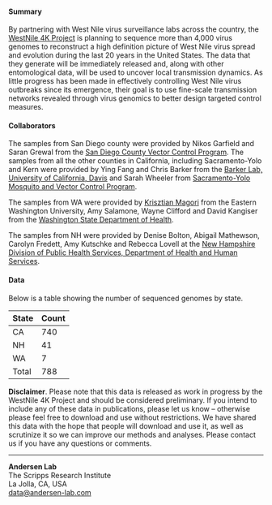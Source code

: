 #### Summary

By partnering with West Nile virus surveillance labs across the country, the [WestNile 4K Project](https://westnile4k.org/) is planning to sequence more than 4,000 virus genomes to reconstruct a high definition picture of West Nile virus spread and evolution during the last 20 years in the United States. The data that they generate will be immediately released and, along with other entomological data, will be used to uncover local transmission dynamics. As little progress has been made in effectively controlling West Nile virus outbreaks since its emergence, their goal is to use fine-scale transmission networks revealed through virus genomics to better design targeted control measures.

#### Collaborators

The samples from San Diego county were provided by Nikos Garfield and Saran Grewal from the [San Diego County Vector Control Program](https://www.sandiegocounty.gov/deh/pests/vector_disease.html). The samples from all the other counties in California, including Sacramento-Yolo and Kern were provided by Ying Fang and Chris Barker from the [Barker Lab, University of California, Davis](https://barkerlab.ucdavis.edu/) and Sarah Wheeler from [Sacramento-Yolo Mosquito and Vector Control Program](https://www.fightthebite.net/).

The samples from WA were provided by [Krisztian Magori](https://sites.ewu.edu/diseaseecology/krisztian-magori-phd/) from the Eastern Washington University, Amy Salamone, Wayne Clifford and David Kangiser from the [Washington State Department of Health](https://www.doh.wa.gov/).

The samples from NH were provided by Denise Bolton, Abigail Mathewson, Carolyn Fredett, Amy Kutschke and Rebecca Lovell at the [New Hampshire Division of Public Health Services, Department of Health and Human Services](https://www.dhhs.nh.gov/).

#### Data
Below is a table showing the number of sequenced genomes by state.

| State | Count |
|:------|:------|
| CA    | 740   |
| NH    | 41    |
| WA    | 7     |
| Total | 788   |


**Disclaimer**. Please note that this data is released as work in progress by the WestNile 4K Project and should be considered preliminary. If you intend to include any of these data in publications, please let us know – otherwise please feel free to download and use without restrictions. We have shared this data with the hope that people will download and use it, as well as scrutinize it so we can improve our methods and analyses. Please contact us if you have any questions or comments.

---
**Andersen Lab**  
The Scripps Research Institute  
La Jolla, CA, USA  
[data@andersen-lab.com](mailto:data@andersen-lab.com)
